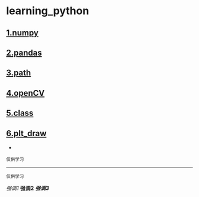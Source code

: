 # learning_python
## [1.numpy](./np)

## [2.pandas](./pandas)

## [3.path](./path&str)

## [4.openCV](./openCV)

## [5.class](./class)

## [6.plt_draw](./draw_plt)


-
```
仅供学习
```
---

``仅供学习``

*强调1*
**强调2**
***强调3***
